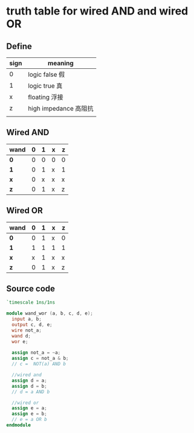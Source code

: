 # truth table for wired AND and wired OR


## Define

|   sign        | meaning       |
| ------------- | ------------- |
|    0          | logic false 假  |
|    1          | logic true  真  |
|    x          | floating    浮接  |
|    z          | high impedance 高阻抗 |
|   |   |

## Wired AND
| wand  | 0 | 1 | x | z |
| ------------- | ------------- | ------------- | ------------- | ------------- | 
|     **0**         |      0        |        0      |     0         |      0        | 
|     **1**         |      0        |        1      |     x         |      1        | 
|     **x**         |      0        |        x      |     x         |      x        | 
|     **z**         |      0        |        1      |     x         |      z        | 



## Wired OR
| wand  | 0 | 1 | x | z |
| ------------- | ------------- | ------------- | ------------- | ------------- | 
|     **0**         |      0        |        1      |     x         |      0        | 
|     **1**         |      1        |        1      |     1         |      1        | 
|     **x**         |      x        |        1      |     x         |      x        | 
|     **z**         |      0        |        1      |     x         |      z        | 

## Source code  
```Verilog
`timescale 1ns/1ns

module wand_wor (a, b, c, d, e); 
  input a, b;
  output c, d, e;
  wire not_a;
  wand d;
  wor e;
  
  assign not_a = ~a;
  assign c = not_a & b; 
  // c =  NOT(a) AND b

  //wired and
  assign d = a; 
  assign d = b;
  // d = a AND b 

  //wired or
  assign e = a;
  assign e = b;
  // e = a OR b 
endmodule
```

